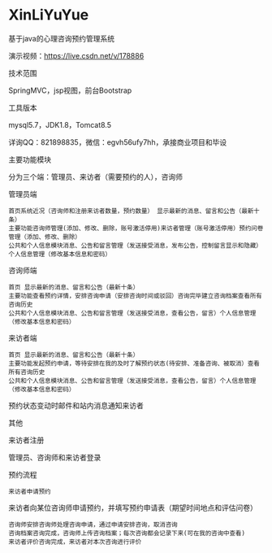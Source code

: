 # XinLiYuYue
基于java的心理咨询预约管理系统

演示视频：https://live.csdn.net/v/178886

技术范围

SpringMVC，jsp视图，前台Bootstrap

工具版本

mysql5.7，JDK1.8，Tomcat8.5

详询QQ：821898835，微信：egvh56ufy7hh，承接商业项目和毕设

主要功能模块

分为三个端：管理员、来访者（需要预约的人），咨询师

管理员端

    首页系统近况（咨询师和注册来访者数量，预约数量） 显示最新的消息、留言和公告（最新十条）
    主要功能咨询师管理(添加、修改、删除，账号激活停用)来访者管理（账号激活停用）预约问卷管理（添加、修改、删除）
    公共和个人信息模块消息、公告和留言管理（发送接受消息，发布公告，控制留言显示和隐藏）个人信息管理（修改基本信息和密码）

咨询师端

    首页 显示最新的消息、留言和公告（最新十条）
    主要功能查看预约详情，安排咨询申请（安排咨询时间或驳回）咨询完毕建立咨询档案查看所有咨询历史
    公共和个人信息模块消息、公告和留言管理（发送接受消息，查看公告，留言）个人信息管理（修改基本信息和密码）

来访者端

    首页 显示最新的消息、留言和公告（最新十条）
    主要功能发起预约申请，等待安排在我的及时了解预约状态(待安排、准备咨询、被取消）查看所有咨询历史
    公共和个人信息模块消息、公告和留言管理（发送接受消息，查看公告，留言）个人信息管理（修改基本信息和密码）

预约状态变动时邮件和站内消息通知来访者

其他

来访者注册

管理员、咨询师和来访者登录

预约流程

    来访者申请预约

来访者向某位咨询师申请预约，并填写预约申请表（期望时间地点和评估问卷）

    咨询师安排咨询师处理咨询申请，通过申请安排咨询，取消咨询
    咨询档案咨询完成，咨询师上传咨询档案；每次咨询都会记录下来(可在我的咨询中查看)
    来访者评价咨询完成，来访者对本次咨询进行评价

